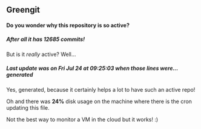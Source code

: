 ## Greengit

#### Do you wonder why this repository is so active?

##### After all it has 12685 commits!

But is it *really* active? Well...

##### Last update was on Fri Jul 24 at 09:25:03 when those lines were... generated

Yes, generated, because it certainly helps a lot to have such an active repo!

Oh and there was **24%** disk usage on the machine
where there is the cron updating this file.

Not the best way to monitor a VM in the cloud but it works! :)
